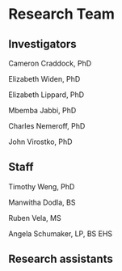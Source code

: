 # Research Team

## Investigators
Cameron Craddock, PhD

Elizabeth Widen, PhD

Elizabeth Lippard, PhD

Mbemba Jabbi, PhD

Charles Nemeroff, PhD

John Virostko, PhD


## Staff
Timothy Weng, PhD

Manwitha Dodla, BS

Ruben Vela, MS

Angela Schumaker, LP, BS EHS

## Research assistants
